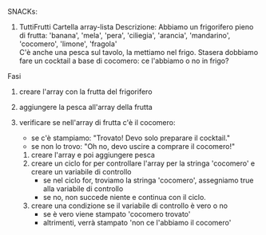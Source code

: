 SNACKs:
1. TuttiFrutti
Cartella array-lista
Descrizione:
Abbiamo un frigorifero pieno di frutta: 'banana', 'mela', 'pera', 'ciliegia', 'arancia', 'mandarino', 'cocomero', 'limone', 'fragola'  
C'è anche una pesca sul tavolo, la mettiamo nel frigo.
Stasera dobbiamo fare un cocktail a base di cocomero: ce l'abbiamo o no in frigo?

Fasi
1. creare l'array con la frutta del frigorifero
2. aggiungere la pesca all'array della frutta
3. verificare se nell'array di frutta c'è il cocomero:
   - se c'è stampiamo: "Trovato! Devo solo preparare il cocktail."
   - se non lo trovo: "Oh no, devo uscire a comprare il cocomero!"


   1. creare l'array e poi aggiungere pesca
   2. creare un ciclo for per controllare l'array per la stringa
      'cocomero' e creare un variabile di controllo
      - se nel ciclo for, troviamo la stringa 'cocomero', assegniamo true alla variabile di controllo
      - se no, non succede niente e continua con il ciclo.
   3. creare una condizione se il variabile di controllo è vero o no
      - se è vero viene stampato 'cocomero trovato'
      - altrimenti, verrà stampato 'non ce l'abbiamo il cocomero'